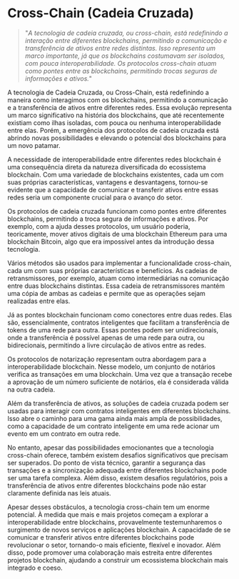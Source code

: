 # Cross-Chain (Cadeia Cruzada)

>"*A tecnologia de cadeia cruzada, ou cross-chain, está redefinindo a interação entre diferentes blockchains, permitindo a comunicação e transferência de ativos entre redes distintas. Isso representa um marco importante, já que os blockchains costumavam ser isolados, com pouca interoperabilidade. Os protocolos cross-chain atuam como pontes entre as blockchains, permitindo trocas seguras de informações e ativos.*"

A tecnologia de Cadeia Cruzada, ou Cross-Chain, está redefinindo a maneira como interagimos com os blockchains, permitindo a comunicação e a transferência de ativos entre diferentes redes. Essa evolução representa um marco significativo na história dos blockchains, que até recentemente existiam como ilhas isoladas, com pouca ou nenhuma interoperabilidade entre elas. Porém, a emergência dos protocolos de cadeia cruzada está abrindo novas possibilidades e elevando o potencial dos blockchains para um novo patamar.

A necessidade de interoperabilidade entre diferentes redes blockchain é uma consequência direta da natureza diversificada do ecossistema blockchain. Com uma variedade de blockchains existentes, cada um com suas próprias características, vantagens e desvantagens, tornou-se evidente que a capacidade de comunicar e transferir ativos entre essas redes seria um componente crucial para o avanço do setor.

Os protocolos de cadeia cruzada funcionam como pontes entre diferentes blockchains, permitindo a troca segura de informações e ativos. Por exemplo, com a ajuda desses protocolos, um usuário poderia, teoricamente, mover ativos digitais de uma blockchain Ethereum para uma blockchain Bitcoin, algo que era impossível antes da introdução dessa tecnologia.

Vários métodos são usados para implementar a funcionalidade cross-chain, cada um com suas próprias características e benefícios. As cadeias de retransmissores, por exemplo, atuam como intermediárias na comunicação entre duas blockchains distintas. Essa cadeia de retransmissores mantém uma cópia de ambas as cadeias e permite que as operações sejam realizadas entre elas.

Já as pontes blockchain funcionam como conectores entre duas redes. Elas são, essencialmente, contratos inteligentes que facilitam a transferência de tokens de uma rede para outra. Essas pontes podem ser unidirecionais, onde a transferência é possível apenas de uma rede para outra, ou bidirecionais, permitindo a livre circulação de ativos entre as redes.

Os protocolos de notarização representam outra abordagem para a interoperabilidade blockchain. Nesse modelo, um conjunto de notários verifica as transações em uma blockchain. Uma vez que a transação recebe a aprovação de um número suficiente de notários, ela é considerada válida na outra cadeia.

Além da transferência de ativos, as soluções de cadeia cruzada podem ser usadas para interagir com contratos inteligentes em diferentes blockchains. Isso abre o caminho para uma gama ainda mais ampla de possibilidades, como a capacidade de um contrato inteligente em uma rede acionar um evento em um contrato em outra rede.

No entanto, apesar das possibilidades emocionantes que a tecnologia cross-chain oferece, também existem desafios significativos que precisam ser superados. Do ponto de vista técnico, garantir a segurança das transações e a sincronização adequada entre diferentes blockchains pode ser uma tarefa complexa. Além disso, existem desafios regulatórios, pois a transferência de ativos entre diferentes blockchains pode não estar claramente definida nas leis atuais.

Apesar desses obstáculos, a tecnologia cross-chain tem um enorme potencial. À medida que mais e mais projetos começam a explorar a interoperabilidade entre blockchains, provavelmente testemunharemos o surgimento de novos serviços e aplicações blockchain. A capacidade de se comunicar e transferir ativos entre diferentes blockchains pode revolucionar o setor, tornando-o mais eficiente, flexível e inovador. Além disso, pode promover uma colaboração mais estreita entre diferentes projetos blockchain, ajudando a construir um ecossistema blockchain mais integrado e coeso.